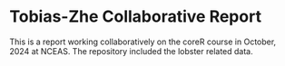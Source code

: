 # Tobias-Zhe Collaborative Report
This is a report working collaboratively on the coreR course in October, 2024 at NCEAS. 
The repository included the lobster related data. 
